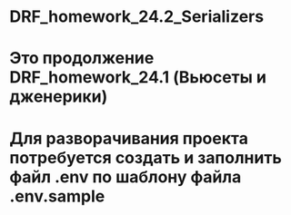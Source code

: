 # DRF_homework_24.2_Serializers

# Это продолжение DRF_homework_24.1 (Вьюсеты и дженерики)

# Для разворачивания проекта потребуется создать и заполнить файл .env  по шаблону файла .env.sample
